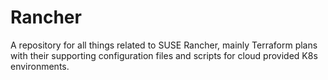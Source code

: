 # Rancher

A repository for all things related to SUSE Rancher, mainly Terraform plans with their supporting configuration files and scripts for cloud provided K8s environments.
